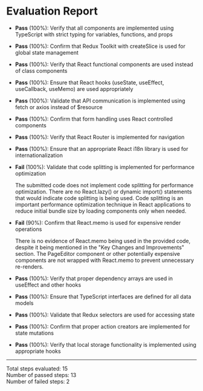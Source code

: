 # Evaluation Report

- **Pass** (100%): Verify that all components are implemented using TypeScript with strict typing for variables, functions, and props
  
- **Pass** (100%): Confirm that Redux Toolkit with createSlice is used for global state management
  
- **Pass** (100%): Verify that React functional components are used instead of class components
  
- **Pass** (100%): Ensure that React hooks (useState, useEffect, useCallback, useMemo) are used appropriately
  
- **Pass** (100%): Validate that API communication is implemented using fetch or axios instead of $resource
  
- **Pass** (100%): Confirm that form handling uses React controlled components
  
- **Pass** (100%): Verify that React Router is implemented for navigation
  
- **Pass** (100%): Ensure that an appropriate React i18n library is used for internationalization
  
- **Fail** (100%): Validate that code splitting is implemented for performance optimization
  
  The submitted code does not implement code splitting for performance optimization. There are no React.lazy() or dynamic import() statements that would indicate code splitting is being used. Code splitting is an important performance optimization technique in React applications to reduce initial bundle size by loading components only when needed.

- **Fail** (90%): Confirm that React.memo is used for expensive render operations
  
  There is no evidence of React.memo being used in the provided code, despite it being mentioned in the "Key Changes and Improvements" section. The PageEditor component or other potentially expensive components are not wrapped with React.memo to prevent unnecessary re-renders.

- **Pass** (100%): Verify that proper dependency arrays are used in useEffect and other hooks
  
- **Pass** (100%): Ensure that TypeScript interfaces are defined for all data models
  
- **Pass** (100%): Validate that Redux selectors are used for accessing state
  
- **Pass** (100%): Confirm that proper action creators are implemented for state mutations
  
- **Pass** (100%): Verify that local storage functionality is implemented using appropriate hooks

---

Total steps evaluated: 15  
Number of passed steps: 13  
Number of failed steps: 2